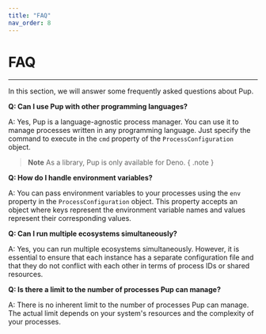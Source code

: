 ```yaml
---
title: "FAQ"
nav_order: 8
---
```


# FAQ

---

In this section, we will answer some frequently asked questions about Pup.

**Q: Can I use Pup with other programming languages?**

A: Yes, Pup is a language-agnostic process manager. You can use it to manage processes written in any programming language. Just specify the command to execute in the `cmd` property of the
`ProcessConfiguration` object.

> **Note** As a library, Pup is only available for Deno. { .note }

**Q: How do I handle environment variables?**

A: You can pass environment variables to your processes using the `env` property in the `ProcessConfiguration` object. This property accepts an object where keys represent the environment variable
names and values represent their corresponding values.

**Q: Can I run multiple ecosystems simultaneously?**

A: Yes, you can run multiple ecosystems simultaneously. However, it is essential to ensure that each instance has a separate configuration file and that they do not conflict with each other in terms
of process IDs or shared resources.

**Q: Is there a limit to the number of processes Pup can manage?**

A: There is no inherent limit to the number of processes Pup can manage. The actual limit depends on your system's resources and the complexity of your processes.

